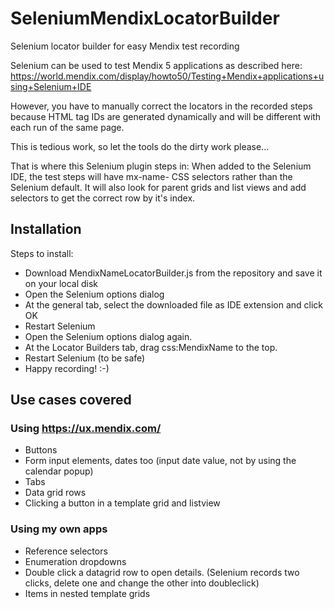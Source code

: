 # SeleniumMendixLocatorBuilder
Selenium locator builder for easy Mendix test recording

Selenium can be used to test Mendix 5 applications as described here:
https://world.mendix.com/display/howto50/Testing+Mendix+applications+using+Selenium+IDE

However, you have to manually correct the locators in the recorded steps because HTML tag IDs are generated dynamically and will be different with each run of the same page.

This is tedious work, so let the tools do the dirty work please...

That is where this Selenium plugin steps in: When added to the Selenium IDE, the test steps will have mx-name- CSS selectors rather than the Selenium default. It will also look for parent grids and list views and add selectors to get the correct row by it's index.

## Installation
Steps to install:

- Download MendixNameLocatorBuilder.js from the repository and save it on your local disk
- Open the Selenium options dialog
- At the general tab, select the downloaded file as IDE extension and click OK
- Restart Selenium
- Open the Selenium options dialog again.
- At the Locator Builders tab, drag css:MendixName to the top.
- Restart Selenium (to be safe)
- Happy recording! :-)

## Use cases covered

### Using https://ux.mendix.com/

- Buttons
- Form input elements, dates too (input date value, not by using the calendar popup)
- Tabs
- Data grid rows
- Clicking a button in a template grid and listview


### Using my own apps

- Reference selectors
- Enumeration dropdowns
- Double click a datagrid row to open details. (Selenium records two clicks, delete one and change the other into doubleclick)
- Items in nested template grids
